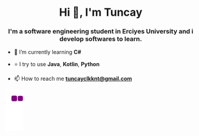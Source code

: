 <h1 align="center">Hi 👋, I'm Tuncay</h1>
<h3 align="center">I'm a software engineering student in Erciyes University and i develop softwares to learn.</h3>

- 🌱 I’m currently learning **C#**
- ⭐ I try to use **Java**, **Kotlin**, **Python**

- 📫 How to reach me **tuncayclkknt@gmail.com**

![snake gif](https://github.com/tuncayclkknt/tuncayclkknt/blob/output/github-contribution-grid-snake.gif)
